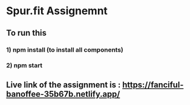 # Spur.fit Assignemnt
## To run this
### 1) npm install (to install all components)
### 2) npm start

## Live link of the assignment is : https://fanciful-banoffee-35b67b.netlify.app/

